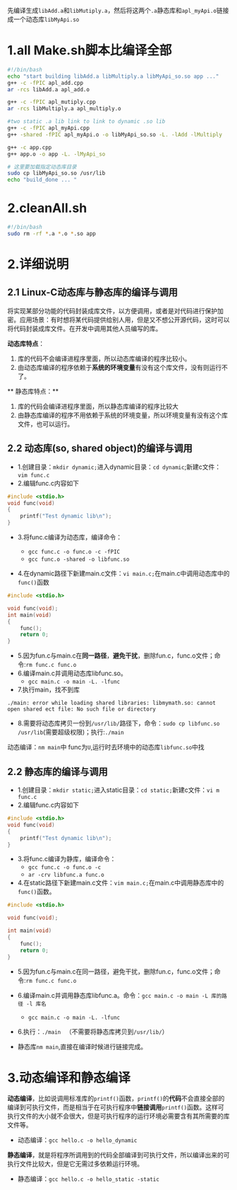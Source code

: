 先编译生成`libAdd.a`和`libMutiply.a`，然后将这两个`.a`静态库和`apl_myApi.o`链接成一个动态库`libMyApi.so`

# 1.all Make.sh脚本比编译全部

```bash
#!/bin/bash
echo "start building libAdd.a libMultiply.a libMyApi_so.so app ..."
g++ -c -fPIC apl_add.cpp
ar -rcs libAdd.a apl_add.o

g++ -c -fPIC apl_mutiply.cpp
ar -rcs libMultiply.a apl_multiply.o

#two static .a lib link to link to dynamic .so lib
g++ -c -fPIC apl_myApi.cpp
g++ -shared -fPIC apl_myApi.o -o libMyApi_so.so -L. -lAdd -lMultiply

g++ -c app.cpp
g++ app.o -o app -L. -lMyApi_so

# 这里要加载指定动态库目录
sudo cp libMyApi_so.so /usr/lib
echo "build_done ... "
```

# 2.cleanAll.sh

```bash
#!/bin/bash
sudo rm -rf *.a *.o *.so app
```

# 2.详细说明
## 2.1 Linux-C动态库与静态库的编译与调用
将实现某部分功能的代码封装成库文件，以方便调用，或者是对代码进行保护加密。应用场景：有时想将某代码提供给别人用，但是又不想公开源代码，这时可以将代码封装成库文件。在开发中调用其他人员编写的库。

**动态库特点**：

1. 库的代码不会编译进程序里面，所以动态库编译的程序比较小。
2. 由动态库编译的程序依赖于**系统的环境变量**有没有这个库文件，没有则运行不了。

** 静态库特点：**

1. 库的代码会编译进程序里面，所以静态库编译的程序比较大
2. 由静态库编译的程序不用依赖于系统的环境变量，所以环境变量有没有这个库文件，也可以运行。

## 2.2 动态库(so, shared object)的编译与调用

* 1.创建目录：`mkdir dynamic;`进入dynamic目录：`cd dynamic`;新建c文件：`vim func.c`
* 2.编辑func.c内容如下

```c
#include <stdio.h>
void func(void)
{
	printf("Test dynamic lib\n");
}
```
* 3.将func.c编译为动态库，编译命令：
	* `gcc func.c -o func.o -c -fPIC`
	* `gcc func.o -shared -o libfunc.so`

* 4.在dynamic路径下新建main.c文件：`vi main.c;`在main.c中调用动态库中的`func()`函数

```c
#include <stdio.h>

void func(void);
int main(void)
{
	func();
	return 0;
}
```

* 5.因为fun.c与main.c在**同一路径**，**避免干扰**，删除fun.c，func.o文件；命令:`rm func.c func.o`
* 6.编译main.c并调用动态库libfunc.so。
	* `gcc main.c -o main -L. -lfunc`
* 7.执行main，找不到库

```
./main: error while loading shared libraries: libmymath.so: cannot open shared ect file: No such file or directory
```

* 8.需要将动态库拷贝一份到`/usr/lib/`路径下，命令：`sudo cp libfunc.so /usr/lib`(需要超级权限)；执行:`./main`

动态编译：`nm main`中 func为`U`,运行时去环境中的动态库`libfunc.so`中找

## 2.2 静态库的编译与调用

* 1.创建目录：`mkdir static;`进入static目录：`cd static;`新建c文件：`vi m func.c`
* 2.编辑func.c内容如下

```c
#include <stdio.h>
void func(void)
{
	printf("Test dynamic lib\n");
}
```

* 3.将func.c编译为静库，编译命令：
	* `gcc func.c -o func.o -c`
	* `ar -crv libfunc.a func.o`
* 4.在static路径下新建main.c文件：`vim main.c;`在main.c中调用静态库中的`func()`函数。

```c
#include <stdio.h>

void func(void);

int main(void)
{
	func();
	return 0;
}
```
* 5.因为fun.c与main.c在同一路径，避免干扰，删除fun.c，func.o文件；命令:`rm func.c func.o`
* 6.编译main.c并调用静态库libfunc.a。命令：`gcc main.c -o main -L 库的路径 -l 库名`
	* `gcc main.c -o main -L. -lfunc`
* 6.执行：`./main `         （不需要将静态库拷贝到`/usr/lib/`）

* 静态库`nm main`,直接在编译时候进行链接完成。

# 3.动态编译和静态编译
**动态编译**，比如说调用标准库的`printf()`函数，`printf()`的**代码**不会直接全部的编译到可执行文件，而是相当于在可执行程序中**链接调用**`printf()`函数。这样可执行文件的大小就不会很大，但是可执行程序的运行环境必需要含有其所需要的库文件等。

* 动态编译：`gcc hello.c -o hello_dynamic`

**静态编译**，就是将程序所调用到的代码全部编译到可执行文件，所以编译出来的可执行文件比较大，但是它无需过多依赖运行环境。

*  静态编译：`gcc hello.c -o hello_static -static`
